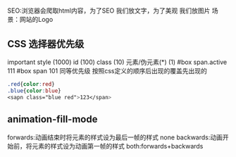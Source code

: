 ##
SEO:浏览器会爬取html内容，为了SEO 我们放文字，为了美观 我们放图片
场景：网站的Logo
## CSS 选择器优先级
important
style   (1000)
id      (100)
class   (10)
元素/伪元素(*)  (1)
#box span.active 111
#box span   101
同等优先级  按照css定义的顺序后出现的覆盖先出现的
```css
.red{color:red}
.blue{color:blue}
<sapn class="blue red">123</span>
```


## animation-fill-mode
forwards:动画结束时将元素的样式设为最后一帧的样式
none
backwards:动画开始前，将元素的样式设为动画第一帧的样式
both:forwards+backwards

